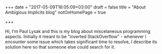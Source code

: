 +++
date = "2017-05-09T16:05:09+03:00"
draft = false 
title = "About Ambigious Implicits blog"
notOnHomePage = true 

+++

Hi, I'm Paul Lysak and this is my blog about miscelaneous programming aspects.
Initially it meant to be "inverted StackOverflow" - whenever I encounter some issue which takes significant time to resolve,
I describe its solution here so that someone else could search for it.
